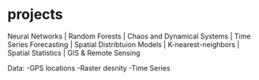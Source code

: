# projects
Neural Networks | Random Forests | Chaos and Dynamical Systems | Time Series Forecasting | Spatial Distribtuion Models | K-nearest-neighbors | Spatial Statistics | GIS & Remote Sensing 

Data: 
-GPS locations
-Raster desnity
-Time Series  

